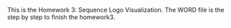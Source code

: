 This is the Homework 3: Sequence Logo Visualization.
The WORD file is the step by step to finish the homework3.

